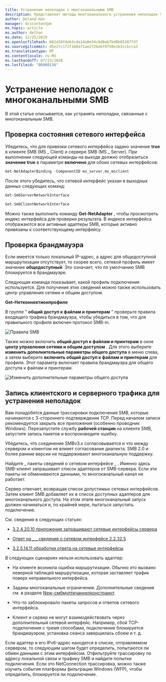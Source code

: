 ```yaml
---
title: Устранение неполадок с многоканальными SMB
description: Представляет методы многоканального устранения неполадок SMB.
author: Deland-Han
manager: dcscontentpm
ms.topic: article
ms.author: delhan
ms.date: 12/25/2019
ms.openlocfilehash: 662a58fdeb3cda14a0e54c8d0ab7bd0b85387fd7
ms.sourcegitcommit: d5e27c1f2f168a71ae272bebf8f50e1b3ccbcca3
ms.translationtype: MT
ms.contentlocale: ru-RU
ms.lasthandoff: 07/23/2020
ms.locfileid: "86960136"
---
```

# <a name="smb-multichannel-troubleshooting"></a>Устранение неполадок с многоканальными SMB

В этой статье описывается, как устранять неполадки, связанные с многоканальным SMB.

## <a name="check-the-network-interface-status"></a>Проверка состояния сетевого интерфейса

Убедитесь, что для привязки сетевого интерфейса задано значение **true** в клиенте SMB (MS \_ Client) и сервере SMB (MS \_ Server). При выполнении следующей команды на выходе должно отобразиться **значение true** в параметре **включено** для обоих сетевых интерфейсов:

```PowerShell
Get-NetAdapterBinding -ComponentID ms_server,ms_msclient
```

После этого убедитесь, что сетевой интерфейс указан в выходных данных следующих команд:

```PowerShell
Get-SmbServerNetworkInterface
```

```PowerShell
Get-SmbClientNetworkInterface
```

Можно также выполнить команду **Get-NetAdapter** , чтобы просмотреть индекс интерфейса для проверки результата. В индексе интерфейса отображаются все активные адаптеры SMB, которые активно привязаны к соответствующему интерфейсу.

## <a name="check-the-firewall"></a>Проверка брандмауэра

Если имеется только локальный IP-адрес, а адрес для общедоступной маршрутизации отсутствует, то скорее всего, сетевой профиль имеет значение **общедоступный**. Это означает, что по умолчанию SMB блокируется в брандмауэре.

Следующая команда показывает, какой профиль подключения используется. Для получения этих сведений можно также использовать центр управления сетями и общим доступом.

**Get-Нетконнектионпрофиле**

В группе " **общий доступ к файлам и принтерам** " проверьте правила входящего трафика брандмауэра, чтобы убедиться в том, что для правильного профиля включен протокол SMB-in.

![Правила SMB](media/smb-multichannel-troubleshooting-1.png)

Также можно включить **общий доступ к файлам и принтерам** в окне **центр управления сетями и общим доступом** . Для этого выберите **изменить дополнительные параметры общего доступа** в меню слева, а затем выберите **включить общий доступ к файлам и принтерам** для профиля. Этот параметр включает правила брандмауэра для общего доступа к файлам и принтерам.

![Изменить дополнительные параметры общего доступа](media/smb-multichannel-troubleshooting-2.png)

## <a name="capture-client-and-server-sided-traffic-for-troubleshooting"></a>Запись клиентского и серверного трафика для устранения неполадок

Вам понадобятся данные трассировки подключения SMB, которые начинаются с 3-стороннего подтверждения TCP. Перед началом записи рекомендуется закрыть все приложения (особенно проводник Windows). Перезапустите службу **рабочей станции** на клиенте SMB, запустите запись пакетов и воспроизведите ошибку.

Убедитесь, что соединение SMBv3.*x* согласовывается и что между сервером и клиентом не влияет согласование диалекта. SMB 2.0 и более ранние версии не поддерживают многоканальную поддержку.

Найдите \_ пакеты сведений о сетевом интерфейсе \_ . Именно здесь SMB-клиент запрашивает список адаптеров от SMB-сервера. Если эти пакеты не обмениваются данными, то многоканальный канал не работает.

Сервер отвечает, возвращая список допустимых сетевых интерфейсов. Затем клиент SMB добавляет их в список доступных адаптеров для многоканального доступа. На этом этапе многоканальный запуск должен начинаться и, по крайней мере, пытаться запустить подключение.

См. сведения в следующих статьях:

- [3.2.4.20.10 приложения запрашивают сетевые интерфейсы сервера](/openspecs/windows_protocols/ms-smb2/147adde4-d936-4597-924a-8caa3429c6b0)

- [Ответ на \_ \_ сведения о сетевом интерфейсе 2.2.32.5](/openspecs/windows_protocols/ms-smb2/fcd862d1-1b85-42df-92b1-e103199f531f)

- [3.2.5.14.11 обработки ответа на сетевые интерфейсы](/openspecs/windows_protocols/ms-smb2/5459722b-1eaa-4ead-b465-284363264cad)

В следующих сценариях нельзя использовать адаптер:

- На клиенте возникла ошибка маршрутизации. Обычно это вызвано неверной таблицей маршрутизации, которая заставляет трафик поверх неправильного интерфейса.

- Заданы многоканальные ограничения. Дополнительные сведения см. в разделе [New-смбмултичаннелконстраинт](/powershell/module/smbshare/new-smbmultichannelconstraint).

- Что-то заблокировало пакеты запросов и ответов сетевого интерфейса.

- Клиент и сервер не могут взаимодействовать через дополнительный сетевой интерфейс. Например, сбой TCP-подключения с тремя способами, подключение блокируется брандмауэром, установка сеанса завершилась сбоем и т. д.

Если адаптер и его IPv6-адрес находятся в списке, отправляемом сервером, то следующим шагом будет определить, попытаются ли обмен данными с этим интерфейсом. Отфильтруйте трассировку по адресу локальной связи и трафику SMB и найдите попытки подключения. Если это NetConnection трассировка, можно также изучить события платформы фильтрации Windows (WFP), чтобы определить, блокируется ли подключение.
